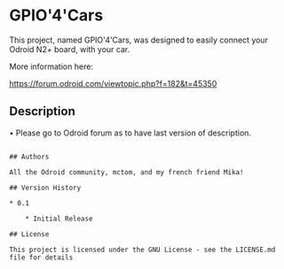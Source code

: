 # GPIO'4'Cars

This project, named GPIO'4'Cars, was designed to easily connect your Odroid N2+ board, with your car.



More information here:

https://forum.odroid.com/viewtopic.php?f=182&t=45350

## Description

• Please go to Odroid forum as to have last version of description. 



 

```

## Authors

All the Odroid community, mctom, and my french friend Mika!

## Version History

* 0.1

    * Initial Release

## License

This project is licensed under the GNU License - see the LICENSE.md file for details
